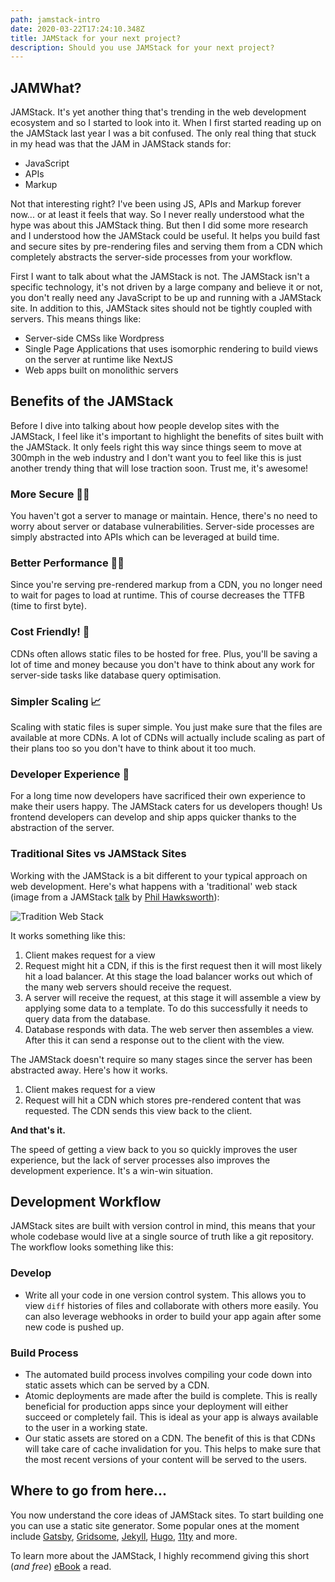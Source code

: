 ```yaml
---
path: jamstack-intro
date: 2020-03-22T17:24:10.348Z
title: JAMStack for your next project?
description: Should you use JAMStack for your next project?
---
```

## JAMWhat?

JAMStack. It's yet another thing that's trending in the web development ecosystem and so I started to look into it. When I first started reading up on the JAMStack last year I was a bit confused. The only real thing that stuck in my head was that the JAM in JAMStack stands for:

* JavaScript
* APIs
* Markup

Not that interesting right? I've been using JS, APIs and Markup forever now... or at least it feels that way. So I never really understood what the hype was about this JAMStack thing. But then I did some more research and I understood how the JAMStack could be useful. It helps you build fast and secure sites by pre-rendering files and serving them from a CDN which completely abstracts the server-side processes from your workflow.

First I want to talk about what the JAMStack is not. The JAMStack isn't a specific technology, it's not driven by a large company and believe it or not, you don't really need any JavaScript to be up and running with a JAMStack site. In addition to this, JAMStack sites should not be tightly coupled with servers. This means things like:

* Server-side CMSs like Wordpress
* Single Page Applications that uses isomorphic rendering to build views on the server at runtime like NextJS
* Web apps built on monolithic servers

## Benefits of the JAMStack

Before I dive into talking about how people develop sites with the JAMStack, I feel like it's important to highlight the benefits of sites built with the JAMStack. It only feels right this way since things seem to move at 300mph in the web industry and I don't want you to feel like this is just another trendy thing that will lose traction soon. Trust me, it's awesome!

### More Secure 🕵️‍♂️

You haven't got a server to manage or maintain. Hence, there's no need to worry about server or database vulnerabilities. Server-side processes are simply abstracted into APIs which can be leveraged at build time.

### Better Performance 🏃‍♀️

Since you're serving pre-rendered markup from a CDN, you no longer need to wait for pages to load at runtime. This of course decreases the TTFB (time to first byte).

### Cost Friendly! **💸**

CDNs often allows static files to be hosted for free. Plus, you'll be saving a lot of time and money because you don't have to think about any work for server-side tasks like database query optimisation.

### Simpler Scaling 📈

Scaling with static files is super simple. You just make sure that the files are available at more CDNs. A lot of CDNs will actually include scaling as part of their plans too so you don't have to think about it too much.

### Developer Experience 🤩

For a long time now developers have sacrificed their own experience to make their users happy. The JAMStack caters for us developers though! Us frontend developers can develop and ship apps quicker thanks to the abstraction of the server.

### Traditional Sites vs JAMStack Sites

Working with the JAMStack is a bit different to your typical approach on web development. Here's what happens with a 'traditional' web stack (image from a JAMStack [talk](https://www.youtube.com/watch?v=Opye_qcRdUo) by [Phil Hawksworth](https://www.hawksworx.com/)):

![Tradition Web Stack](https://i.imgur.com/F2RTvMR.png)

It works something like this:

1. Client makes request for a view
2. Request might hit a CDN, if this is the first request then it will most likely hit a load balancer. At this stage the load balancer works out which of the many web servers should receive the request.
3. A server will receive the request, at this stage it will assemble a view by applying some data to a template. To do this successfully it needs to query data from the database.
4. Database responds with data. The web server then assembles a view. After this it can send a response out to the client with the view.

The JAMStack doesn't require so many stages since the server has been abstracted away. Here's how it works.

1. Client makes request for a view
2. Request will hit a CDN which stores pre-rendered content that was requested. The CDN sends this view back to the client.

**And that's it.**

The speed of getting a view back to you so quickly improves the user experience, but the lack of server processes also improves the development experience. It's a win-win situation.

## Development Workflow

JAMStack sites are built with version control in mind, this means that your whole codebase would live at a single source of truth like a git repository. The workflow looks something like this:

### Develop

* Write all your code in one version control system. This allows you to view `diff` histories of files and collaborate with others more easily. You can also leverage webhooks in order to build your app again after some new code is pushed up.

### Build Process

* The automated build process involves compiling your code down into static assets which can be served by a CDN.
* Atomic deployments are made after the build is complete. This is really beneficial for production apps since your deployment will either succeed or completely fail. This is ideal as your app is always available to the user in a working state.
* Our static assets are stored on a CDN. The benefit of this is that CDNs will take care of cache invalidation for you. This helps to make sure that the most recent versions of your content will be served to the users.

## Where to go from here...

You now understand the core ideas of JAMStack sites. To start building one you can use a static site generator. Some popular ones at the moment include [Gatsby](https://www.gatsbyjs.org/), [Gridsome](https://gridsome.org/), [Jekyll](https://jekyllrb.com/), [Hugo](https://gohugo.io/), [11ty](https://www.11ty.dev/) and more.

To learn more about the JAMStack, I highly recommend giving this short (*and free*) [eBook](https://www.netlify.com/oreilly-jamstack/) a read.
